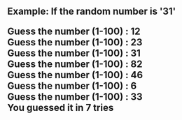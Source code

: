 <h2>Example: If the random number is '31' 
  
Guess the number  (1-100) : 12  
Guess the number  (1-100) : 23  
Guess the number  (1-100) : 31  
Guess the number  (1-100) : 82  
Guess the number  (1-100) : 46  
Guess the number  (1-100) : 6  
Guess the number  (1-100) : 33  
You guessed it in 7 tries  
